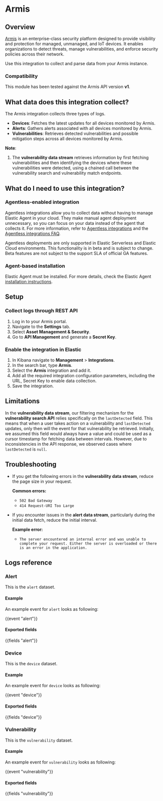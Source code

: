 # Armis

## Overview

[Armis](https://www.armis.com/) is an enterprise-class security platform designed to provide visibility and protection for managed, unmanaged, and IoT devices. It enables organizations to detect threats, manage vulnerabilities, and enforce security policies across their network.

Use this integration to collect and parse data from your Armis instance.

### Compatibility

This module has been tested against the Armis API version **v1**.

## What data does this integration collect?

The Armis integration collects three types of logs.

- **Devices**: Fetches the latest updates for all devices monitored by Armis.
- **Alerts**: Gathers alerts associated with all devices monitored by Armis.
- **Vulnerabilities**: Retrieves detected vulnerabilities and possible mitigation steps across all devices monitored by Armis.

**Note**:

1. The **vulnerability data stream** retrieves information by first fetching vulnerabilities and then identifying the devices where these vulnerabilities were detected, using a chained call between the vulnerability search and vulnerability match endpoints.

## What do I need to use this integration?

### Agentless-enabled integration

Agentless integrations allow you to collect data without having to manage Elastic Agent in your cloud. They make manual agent deployment unnecessary, so you can focus on your data instead of the agent that collects it. For more information, refer to [Agentless integrations](https://www.elastic.co/guide/en/serverless/current/security-agentless-integrations.html) and the [Agentless integrations FAQ](https://www.elastic.co/guide/en/serverless/current/agentless-integration-troubleshooting.html).

Agentless deployments are only supported in Elastic Serverless and Elastic Cloud environments. This functionality is in beta and is subject to change. Beta features are not subject to the support SLA of official GA features.

### Agent-based installation

Elastic Agent must be installed. For more details, check the Elastic Agent [installation instructions](docs-content://reference/fleet/install-elastic-agents.md).

## Setup

### Collect logs through REST API

1. Log in to your Armis portal.
2. Navigate to the **Settings** tab.
3. Select **Asset Management & Security**.
4. Go to **API Management** and generate a **Secret Key**.

### Enable the integration in Elastic

1. In Kibana navigate to **Management** > **Integrations**.
2. In the search bar, type **Armis**.
3. Select the **Armis** integration and add it.
4. Add all the required integration configuration parameters, including the URL, Secret Key to enable data collection.
5. Save the integration.

## Limitations

In the **vulnerability data stream**, our filtering mechanism for the **vulnerability search API** relies specifically on the `lastDetected` field. This means that when a user takes action on a vulnerability and `lastDetected` updates, only then will the event for that vulnerability be retrieved. Initially, we assumed this field would always have a value and could be used as a cursor timestamp for fetching data between intervals. However, due to inconsistencies in the API response, we observed cases where `lastDetected` is `null`.

## Troubleshooting

- If you get the following errors in the **vulnerability data stream**, reduce the page size in your request.

  **Common errors:**
  - `502 Bad Gateway`
  - `414 Request-URI Too Large`

- If you encounter issues in the **alert data stream**, particularly during the initial data fetch, reduce the initial interval.

  **Example error:**
  - `The server encountered an internal error and was unable to complete your request. Either the server is overloaded or there is an error in the application.`

## Logs reference

### Alert

This is the `alert` dataset.

#### Example

An example event for `alert` looks as following:

{{event "alert"}}

#### Exported fields

{{fields "alert"}}

### Device

This is the `device` dataset.

#### Example

An example event for `device` looks as following:

{{event "device"}}

#### Exported fields

{{fields "device"}}

### Vulnerability

This is the `vulnerability` dataset.

#### Example

An example event for `vulnerability` looks as following:

{{event "vulnerability"}}

#### Exported fields

{{fields "vulnerability"}}
